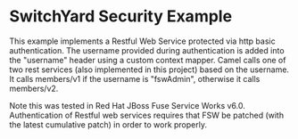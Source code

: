 # SwitchYard Security Example

This example implements a Restful Web Service protected via http basic authentication. The username provided during authentication is added into the "username" header using a custom context mapper. Camel calls one of two rest services (also implemented in this project) based on the username.  It calls members/v1 if the username is "fswAdmin", otherwise it calls members/v2.

Note this was tested in Red Hat JBoss Fuse Service Works v6.0.  Authentication of Restful web services requires that FSW be patched (with the latest cumulative patch) in order to work properly.
